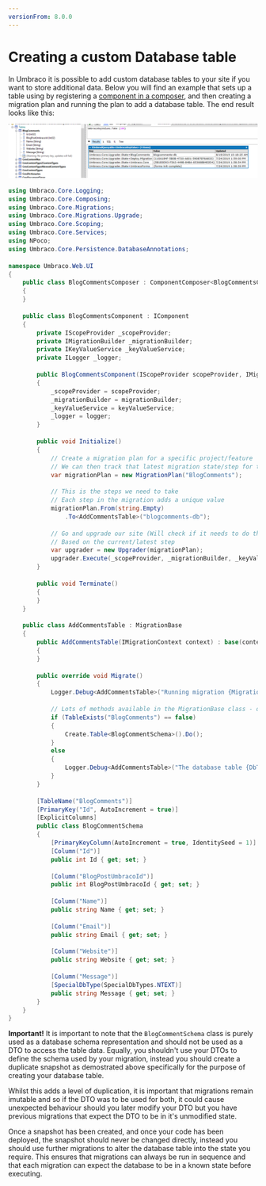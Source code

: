 ```yaml
---
versionFrom: 8.0.0
---
```


# Creating a custom Database table

In Umbraco it is possible to add custom database tables to your site if you want to store additional data. Below you will find an example that sets up a table using by registering a [component in a composer](../../Implementation/Composing/index.md), and then creating a migration plan and running the plan to add a database table. The end result looks like this:

![Database result of a migration](images/db-table.png)

```csharp
using Umbraco.Core.Logging;
using Umbraco.Core.Composing;
using Umbraco.Core.Migrations;
using Umbraco.Core.Migrations.Upgrade;
using Umbraco.Core.Scoping;
using Umbraco.Core.Services;
using NPoco;
using Umbraco.Core.Persistence.DatabaseAnnotations;

namespace Umbraco.Web.UI
{
    public class BlogCommentsComposer : ComponentComposer<BlogCommentsComponent>
    {
    }

    public class BlogCommentsComponent : IComponent
    {
        private IScopeProvider _scopeProvider;
        private IMigrationBuilder _migrationBuilder;
        private IKeyValueService _keyValueService;
        private ILogger _logger;

        public BlogCommentsComponent(IScopeProvider scopeProvider, IMigrationBuilder migrationBuilder, IKeyValueService keyValueService, ILogger logger)
        {
            _scopeProvider = scopeProvider;
            _migrationBuilder = migrationBuilder;
            _keyValueService = keyValueService;
            _logger = logger;
        }

        public void Initialize()
        {
            // Create a migration plan for a specific project/feature
            // We can then track that latest migration state/step for this project/feature
            var migrationPlan = new MigrationPlan("BlogComments");

            // This is the steps we need to take
            // Each step in the migration adds a unique value
            migrationPlan.From(string.Empty)
                .To<AddCommentsTable>("blogcomments-db");

            // Go and upgrade our site (Will check if it needs to do the work or not)
            // Based on the current/latest step
            var upgrader = new Upgrader(migrationPlan);
            upgrader.Execute(_scopeProvider, _migrationBuilder, _keyValueService, _logger);
        }

        public void Terminate()
        {
        }
    }

    public class AddCommentsTable : MigrationBase
    {
        public AddCommentsTable(IMigrationContext context) : base(context)
        {
        }

        public override void Migrate()
        {
            Logger.Debug<AddCommentsTable>("Running migration {MigrationStep}", "AddCommentsTable");

            // Lots of methods available in the MigrationBase class - discover with this.
            if (TableExists("BlogComments") == false)
            {
                Create.Table<BlogCommentSchema>().Do();
            }
            else
            {
                Logger.Debug<AddCommentsTable>("The database table {DbTable} already exists, skipping", "BlogComments");
            }
        }
        
        [TableName("BlogComments")]
        [PrimaryKey("Id", AutoIncrement = true)]
        [ExplicitColumns]
        public class BlogCommentSchema
        {
            [PrimaryKeyColumn(AutoIncrement = true, IdentitySeed = 1)]
            [Column("Id")]
            public int Id { get; set; }

            [Column("BlogPostUmbracoId")]
            public int BlogPostUmbracoId { get; set; }

            [Column("Name")]
            public string Name { get; set; }

            [Column("Email")]
            public string Email { get; set; }

            [Column("Website")]
            public string Website { get; set; }

            [Column("Message")]
            [SpecialDbType(SpecialDbTypes.NTEXT)]
            public string Message { get; set; }
        }
    }
}
```

**Important!** It is important to note that the `BlogCommentSchema` class is purely used as a database schema representation and should not be used as a DTO to access the table data. Equally, you shouldn't use your DTOs to define the schema used by your migration, instead you should create a duplicate snapshot as demostrated above specifically for the purpose of creating your database table.

Whilst this adds a level of duplication, it is important that migrations remain imutable and so if the DTO was to be used for both, it could cause unexpected behaviour should you later modify your DTO but you have previous migrations that expect the DTO to be in it's unmodified state.

Once a snapshot has been created, and once your code has been deployed, the snapshot should never be changed directly, instead you should use further migrations to alter the database table into the state you require. This ensures that migrations can always be run in sequence and that each migration can expect the database to be in a known state before executing.
